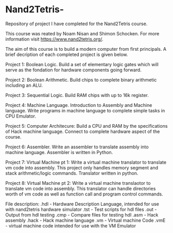 # Nand2Tetris-
Repository of project I have completed for the Nand2Tetris course. 

This course was reated by Noam Nisan and Shimon Schocken. For more information visit https://www.nand2tetris.org/.

The aim of this course is to build a modern computer from first principals. A brief decription of each completed project
is given below. 

Project 1: Boolean Logic. Build a set of elementary logic gates which will serve as the fondation for 
hardware components going forward. 

Project 2: Boolean Arithmetic. Build chips to complete binary arithmetic including an ALU. 

Project 3: Sequential Logic. Build RAM chips with up to 16k register. 

Project 4: Machine Language. Introduction to Assembly and Machine language. Write programs in machine language to complete
simple tasks in CPU Emulator. 

Project 5: Computer Architecure: Build a CPU and RAM by the specifications of Hack machine language. Connect to complete 
hardware aspect of the course. 

Project 6: Assembler. Write an assembler to translate assembly into machine language. Assembler is written in Python. 

Project 7: Virtual Machine pt 1: Write a virtual machine translator to translate vm code into assembly. This project 
only handles memory segment and stack arithmetic/logic commands. Translator written in python. 

Project 8: Virtual Machine pt 2: Write a virtual machine translaotor to translate vm code into assembly. This translator 
can handle directories worth of vm code as well as function call and program control commands. 

File description: 
.hdl - Hardware Description Language, intended for use with nand2tetris hardware simulator 
.tst - Test scripts for hdl files 
.out - Output from hdl testing 
.cmp - Compare files for testing hdl 
.asm - Hack assembly 
.hack - Hack machine language 
.vm - Virtual machine Code 
.vmE - virtual machine code intended for use with the VM Emulator 

